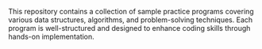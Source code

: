 This repository contains a collection of sample practice programs covering various data structures, algorithms, and problem-solving techniques. Each program is well-structured and designed to enhance coding skills through hands-on implementation.
